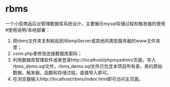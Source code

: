 # rbms
一个小型商品后台管理数据库系统设计，主要展示mysql存储过程和触发器的使用
#使用说明/本地部署：
1. 把rbms文件夹复制粘贴到WampServer或其他同类型服务器的www文件夹里；
2. conn.php里修改连接数据库密码；
3. 利用数据库管理软件或者登录http://localhost/phpmyadmin/页面，导入rbms_demo.sql文件，rbms_demo.sql文件已包含本项目所有表，表的原始数据，触发器，函数和存储过程，直接导入即可。
4. 在浏览器输入http://localhost/rbms/index.html即可访问主页面。
